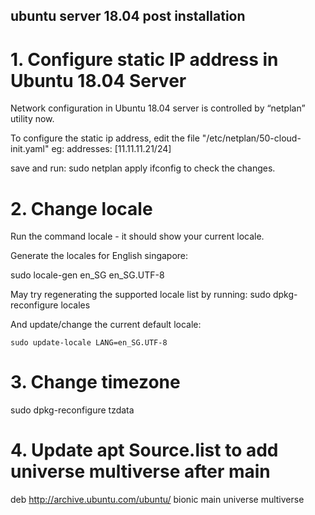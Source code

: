 ## ubuntu server 18.04 post installation


# 1. Configure static IP address in Ubuntu 18.04 Server 
Network configuration in Ubuntu 18.04 server is controlled by “netplan” utility now.

To configure the static ip address, edit the file "/etc/netplan/50-cloud-init.yaml"
eg:  addresses: [11.11.11.21/24]

save and run: sudo netplan apply
ifconfig to check the changes.

# 2. Change locale

Run the command locale - it should show your current locale.

Generate the locales for English singapore:

sudo locale-gen en_SG en_SG.UTF-8

May try regenerating the supported locale list by running:
sudo dpkg-reconfigure locales

And update/change the current default locale:
```
sudo update-locale LANG=en_SG.UTF-8 
```

# 3. Change timezone
sudo dpkg-reconfigure tzdata

# 4. Update apt Source.list to add universe multiverse after main

deb http://archive.ubuntu.com/ubuntu/ bionic main universe multiverse
